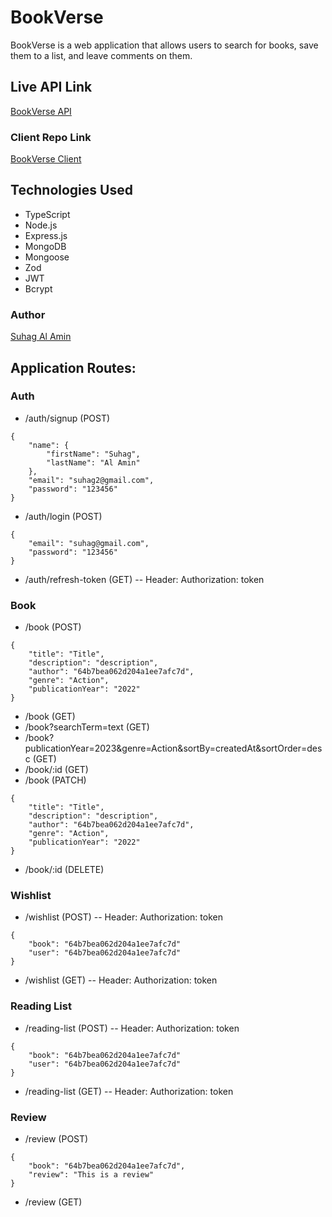 # BookVerse

BookVerse is a web application that allows users to search for books, save them to a list, and leave comments on them.

## Live API Link

[BookVerse API](https://book-verse-api.vercel.app/api/v1)

### Client Repo Link

[BookVerse Client](https://github.com/suhag-alamin/book-verse-client)

## Technologies Used

- TypeScript
- Node.js
- Express.js
- MongoDB
- Mongoose
- Zod
- JWT
- Bcrypt

### Author

[Suhag Al Amin](https://suhag.me)

## Application Routes:

### Auth

- /auth/signup (POST)

```
{
    "name": {
        "firstName": "Suhag",
        "lastName": "Al Amin"
    },
    "email": "suhag2@gmail.com",
    "password": "123456"
}
```

- /auth/login (POST)

```
{
    "email": "suhag@gmail.com",
    "password": "123456"
}
```

- /auth/refresh-token (GET)
  -- Header: Authorization: token

### Book

- /book (POST)

```
{
    "title": "Title",
    "description": "description",
    "author": "64b7bea062d204a1ee7afc7d",
    "genre": "Action",
    "publicationYear": "2022"
}
```

- /book (GET)
- /book?searchTerm=text (GET)
- /book?publicationYear=2023&genre=Action&sortBy=createdAt&sortOrder=desc (GET)
- /book/:id (GET)
- /book (PATCH)

```
{
    "title": "Title",
    "description": "description",
    "author": "64b7bea062d204a1ee7afc7d",
    "genre": "Action",
    "publicationYear": "2022"
}
```

- /book/:id (DELETE)

### Wishlist

- /wishlist (POST)
  -- Header: Authorization: token

```
{
    "book": "64b7bea062d204a1ee7afc7d"
    "user": "64b7bea062d204a1ee7afc7d"
}
```

- /wishlist (GET)
  -- Header: Authorization: token

### Reading List

- /reading-list (POST)
  -- Header: Authorization: token

```
{
    "book": "64b7bea062d204a1ee7afc7d"
    "user": "64b7bea062d204a1ee7afc7d"
}
```

- /reading-list (GET)
  -- Header: Authorization: token

### Review

- /review (POST)

```
{
    "book": "64b7bea062d204a1ee7afc7d",
    "review": "This is a review"
}
```

- /review (GET)
